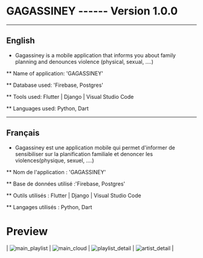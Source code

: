 # GAGASSINEY ------ Version 1.0.0

------------------------------------------------------------
## English

* Gagassiney is a mobile application that informs you about family planning and denounces violence (physical, sexual, ....)

** Name of application: 'GAGASSINEY'

** Database used: 'Firebase, Postgres'

** Tools used: Flutter | Django | Visual Studio Code

** Languages ​​used: Python, Dart




------------------------------------------------------------
## Français

* Gagassiney est une application mobile qui permet d'informer de sensibiliser sur la planification familiale et denoncer les violences(physique, sexuel, ....)

** Nom de l'application : 'GAGASSINEY'

** Base de données utilisé :'Firebase, Postgres'

** Outils utilisés : Flutter | Django | Visual Studio Code 

** Langages utilisés : Python, Dart




# Preview

|  ![main_playlist](./screenshoot/prev_1.png)   |        ![main_cloud](./screenshoot/prev_2.png)        | ![playlist_detail](./screenshoot/prev_4.png) | ![artist_detail](./screenshoot/prev5.png) |